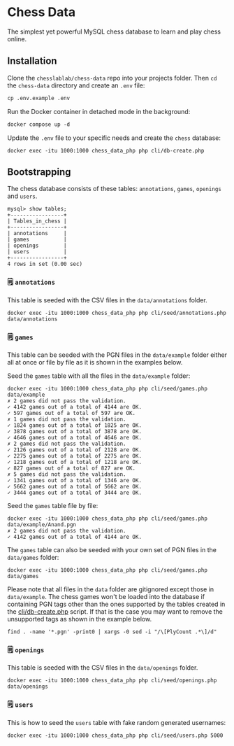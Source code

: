 # Chess Data

The simplest yet powerful MySQL chess database to learn and play chess online.

## Installation

Clone the `chesslablab/chess-data` repo into your projects folder. Then `cd` the `chess-data` directory and create an `.env` file:

```txt
cp .env.example .env
```

Run the Docker container in detached mode in the background:

```txt
docker compose up -d
```

Update the `.env` file to your specific needs and create the `chess` database:

```text
docker exec -itu 1000:1000 chess_data_php php cli/db-create.php
```

## Bootstrapping

The chess database consists of these tables: `annotations`, `games`, `openings` and `users`.

```text
mysql> show tables;
+-----------------+
| Tables_in_chess |
+-----------------+
| annotations     |
| games           |
| openings        |
| users           |
+-----------------+
4 rows in set (0.00 sec)
```

### 🗒 `annotations`

This table is seeded with the CSV files in the `data/annotations` folder.

```text
docker exec -itu 1000:1000 chess_data_php php cli/seed/annotations.php data/annotations
```

### 🗒 `games`

This table can be seeded with the PGN files in the `data/example` folder either all at once or file by file as it is shown in the examples below.

Seed the `games` table with all the files in the `data/example` folder:

```text
docker exec -itu 1000:1000 chess_data_php php cli/seed/games.php data/example
✗ 2 games did not pass the validation.
✓ 4142 games out of a total of 4144 are OK.
✓ 597 games out of a total of 597 are OK.
✗ 1 games did not pass the validation.
✓ 1824 games out of a total of 1825 are OK.
✓ 3878 games out of a total of 3878 are OK.
✓ 4646 games out of a total of 4646 are OK.
✗ 2 games did not pass the validation.
✓ 2126 games out of a total of 2128 are OK.
✓ 2275 games out of a total of 2275 are OK.
✓ 1218 games out of a total of 1218 are OK.
✓ 827 games out of a total of 827 are OK.
✗ 5 games did not pass the validation.
✓ 1341 games out of a total of 1346 are OK.
✓ 5662 games out of a total of 5662 are OK.
✓ 3444 games out of a total of 3444 are OK.
```

Seed the `games` table file by file:

```text
docker exec -itu 1000:1000 chess_data_php php cli/seed/games.php data/example/Anand.pgn
✗ 2 games did not pass the validation.
✓ 4142 games out of a total of 4144 are OK.
```

The `games` table can also be seeded with your own set of PGN files in the `data/games` folder:

```text
docker exec -itu 1000:1000 chess_data_php php cli/seed/games.php data/games
```

Please note that all files in the `data` folder are gitignored except those in `data/example`. The chess games won't be loaded into the database if containing PGN tags other than the ones supported by the tables created in the [cli/db-create.php](https://github.com/chesslablab/chess-data/blob/main/cli/db-create.php) script. If that is the case you may want to remove the unsupported tags as shown in the example below.

```text
find . -name '*.pgn' -print0 | xargs -0 sed -i "/\[PlyCount .*\]/d"
```

### 🗒 `openings`

This table is seeded with the CSV files in the `data/openings` folder.

```text
docker exec -itu 1000:1000 chess_data_php php cli/seed/openings.php data/openings
```

### 🗒 `users`

This is how to seed the `users` table with fake random generated usernames:

```text
docker exec -itu 1000:1000 chess_data_php php cli/seed/users.php 5000
```
